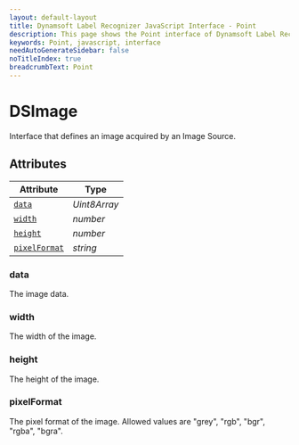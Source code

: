 ```yaml
---
layout: default-layout
title: Dynamsoft Label Recognizer JavaScript Interface - Point
description: This page shows the Point interface of Dynamsoft Label Recognizer for JavaScript.
keywords: Point, javascript, interface
needAutoGenerateSidebar: false
noTitleIndex: true
breadcrumbText: Point
---
```


# DSImage

Interface that defines an image acquired by an Image Source.

## Attributes

| Attribute | Type |
|---------- | ---- |
| [`data`](#data) | *Uint8Array* |
| [`width`](#width) | *number* |
| [`height`](#height) | *number* |
| [`pixelFormat`](#pixelformat) | *string* |

### data

The image data.

### width

The width of the image.

### height

The height of the image.

### pixelFormat

The pixel format of the image. Allowed values are "grey", "rgb", "bgr", "rgba", "bgra".
